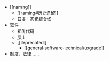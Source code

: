 - [[naming]]
  - [[naming#历史遗留]]
  - 日语：究极缝合怪
- 软件
    - 祖传代码
    - 屎山
    - [[deprecated]]
      - [[general-software-technical/upgrade]]
- 制度、法律……